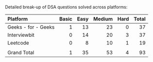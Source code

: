 Detailed break-up of DSA questions solved across platforms:

|Platform            |	Basic  |	Easy    |	Medium   |	Hard  |	Total |
|:-------------------|--------:|-----------:|-----------:|-------:|------:|
|Geeks - for - Geeks |	1      |	13      |	23       |	0	  | 37    |
|Interviewbit	     |  0	   |    14	    |   20	     |  3	  | 37    |
|Leetcode	         |  0	   |    8	    |   10	     |  1     |	19    |
|                    |         |            |            |        |       |					
|Grand Total	     |  1	   |    35	    |  53	     |  4	  | 93    |
